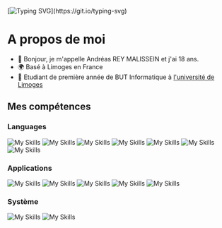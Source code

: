 <!---
d3n0x8/d3n0x8 is a ✨ special ✨ repository because its `README.md` (this file) appears on your GitHub profile.
You can click the Preview link to take a look at your changes.
--->

[![Typing SVG](https://readme-typing-svg.demolab.com?font=Fira+Code&duration=6000&pause=1500&color=3AC3F7&center=true&vCenter=true&random=false&width=500&lines=Hi%2C+I'm+Andr%C3%A9as+Rey+Malissein+!;Bonjour%2C+je+suis+Andr%C3%A9as+Rey+Malissein+!)](https://git.io/typing-svg)

# A propos de moi
- 👋 Bonjour, je m'appelle Andréas REY MALISSEIN et j'ai 18 ans.
- 🌍 Basé à Limoges en France
- 💼 Etudiant de première année de BUT Informatique à [l'université de Limoges](https://www.unilim.fr/)


## Mes compétences 
### Languages 

![My Skills](https://skillicons.dev/icons?i=py)
![My Skills](https://skillicons.dev/icons?i=java)
![My Skills](https://skillicons.dev/icons?i=cpp)
![My Skills](https://skillicons.dev/icons?i=c)
![My Skills](https://skillicons.dev/icons?i=bash)
![My Skills](https://skillicons.dev/icons?i=html)
![My Skills](https://skillicons.dev/icons?i=css)

### Applications

![My Skills](https://skillicons.dev/icons?i=eclipse)
![My Skills](https://skillicons.dev/icons?i=github)
![My Skills](https://skillicons.dev/icons?i=idea)
![My Skills](https://skillicons.dev/icons?i=vscode)
![My Skills](https://skillicons.dev/icons?i=visualstudio)



### Système

![My Skills](https://skillicons.dev/icons?i=windows)
![My Skills](https://skillicons.dev/icons?i=linux)
